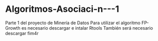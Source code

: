 # Algoritmos-Asociaci-n---1
Parte 1 del proyecto de Minería de Datos
Para utilizar el algoritmo FP-Growth es necesario descargar e intalar Rtools
También será necesario descargar fim4r
